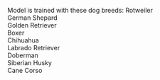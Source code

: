 Model is trained with these dog breeds:
Rotweiler  
German Shepard  
Golden Retriever  
Boxer  
Chihuahua  
Labrado Retriever  
Doberman  
Siberian Husky  
Cane Corso  
